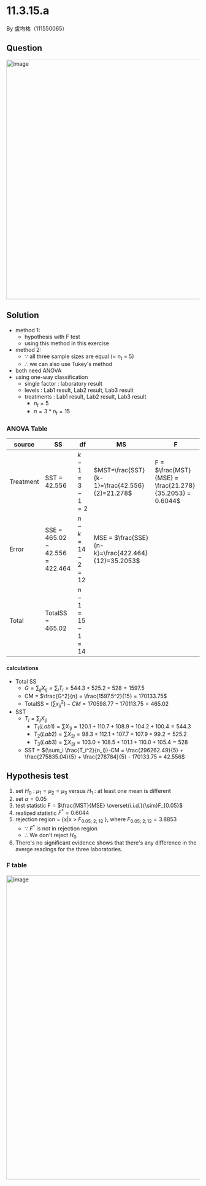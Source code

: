 # 11.3.15.a

By 盧均祐（111550065）

## Question

<img width="624" alt="image" src="https://github.com/HWTeng-Course/202402-Statistics/assets/136601880/41d475b9-a03c-47de-b740-cdda87027a19">

## Solution
* method 1:
    *  hypothesis with F test
    *  using this method in this exercise
*  method 2:
    *  $\because$ all three sample sizes are equal (= $n_t$ = 5)
    *  $\therefore$ we can also use Tukey's method 
* both need ANOVA
* using one-way classification
    * single factor : laboratory result
    * levels : Lab1 result, Lab2 result, Lab3 result
    * treatments : Lab1 result, Lab2 result, Lab3 result
        * $n_t = 5$
        * $n = 3*n_t = 15$
### ANOVA Table

| source    | SS                              | df                  | MS                                                 | F                                                       |
| --------- | ------------------------------- | ------------------- | -------------------------------------------------- | ------------------------------------------------------- |
| Treatment | SST = 42.556                    | $k-1=3-1=2$     | $MST=\frac{SST}{k-1}=\frac{42.556}{2}=21.278$      | F = $\frac{MST}{MSE} = \frac{21.278}{35.2053} = 0.6044$ |
| Error     | SSE = $465.02 - 42.556 = 422.464$ | $n - k = 14 - 2 = 12$ | MSE = $\frac{SSE}{n-k}=\frac{422.464}{12}=35.2053$ |                                                         |
| Total     | TotalSS = 465.02                | $n - 1 = 15 - 1 = 14$ |                                                    |                                                         |

#### calculations 
* Total SS
    * ${G} =\sum_{ij} X_{ij} = \sum_i T_i = 544.3+525.2+528=1597.5$
    * CM = $\frac{G^2}{n} = \frac{1597.5^2}{15} = 170133.75$
    * TotalSS = $(\sum x_{ij}^2) - CM = 170598.77 - 170113.75 = 465.02$
* SST 
    *  $T_i=\sum_j X_{ij}$
        * $T_1(Lab1)=\sum X_{1j}=120.1+110.7+108.9+104.2+100.4=544.3$
        * $T_2(Lab2)=\sum X_{2j}=98.3+112.1+107.7+107.9+99.2=525.2$
        * $T_3(Lab3)=\sum X_{3j}=103.0+108.5+101.1+110.0+105.4=528$
    * SST = $(\sum_i \frac{T_i^2}{n_i})-CM = \frac{296262.49}{5} + \frac{275835.04}{5} + \frac{278784}{5} - 170133.75 = 42.556$

## Hypothesis test
1. set $H_0$ : $\mu_1 = \mu_2 = \mu_3$ 
   versus $H_1$ : at least one mean is different
2. set $\alpha = 0.05$
3. test statistic F = $\frac{MST}{MSE} \overset{i.i.d.}{\sim}F_{0.05}$
4. realized statistic $F^*=0.6044$
5. rejection region = {x|x > $F_{0.05;\ 2;\ 12}$ }, where $F_{0.05;\ 2; 12} = 3.8853$
    * $\because$ $F^*$ is not in rejection region
    * $\therefore$ We don't reject $H_0$
6. There's no significant evidence shows that there's any difference in the averge readings for the three laboratories.

### F table
<img width="792" alt="image" src="https://github.com/HWTeng-Course/202402-Statistics/assets/136601880/a2f6e8c1-8d31-4e42-9a1a-816545aedd4f">
